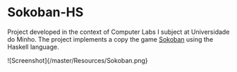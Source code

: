 # Sokoban-HS
Project developed in the context of Computer Labs I subject at Universidade do Minho. 
The project implements a copy the game [Sokoban](https://sokoban.info/) using the Haskell language.

![Screenshot]{/master/Resources/Sokoban.png}
